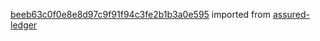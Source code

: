 [beeb63c0f0e8e8d97c9f91f94c3fe2b1b3a0e595](https://github.com/insolar/assured-ledger/commit/beeb63c0f0e8e8d97c9f91f94c3fe2b1b3a0e595) imported from [assured-ledger](https://github.com/insolar/assured-ledger)
